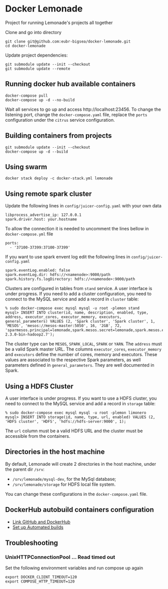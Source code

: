 Docker Lemonade
===============

Project for running Lemonade's projects all together

Clone and go into directory
```
git clone git@github.com:eubr-bigsea/docker-lemonade.git
cd docker-lemonade

```
Update project dependencies:
```
git submodule update --init --checkout
git submodule update --remote
```

Running docker hub available containers
-------
```
docker-compose pull
docker-compose up -d --no-build
```
Wait all services to go up and access http://localhost:23456. To change the listening port, change the `docker-compose.yaml` file, replace the `ports` configuration under the `citrus` service configuration.


Building containers from projects
---------------
```
git submodule update --init --checkout
docker-compose up -d --build
```

Using swarm
-----------
```
docker stack deploy -c docker-stack.yml lemonade

```

Using remote spark cluster
--------------------------
Update the following lines in `config/juicer-config.yaml` with your own data
```
libprocess_advertise_ip: 127.0.0.1
spark.driver.host: your.hostname
```
To allow the connection it is needed to uncomment the lines bellow in
`docker-compose.yml` file
```
ports:
  - '37100-37399:37100-37399'
```
If you want to use spark envent log edit the following lines in
`config/juicer-config.yaml`
```
spark.eventLog.enabled: false
spark.eventLog.dir: hdfs://<namenode>:9000/path
spark.history.fs.logDirectory: hdfs://<namenode>:9000/path
```
Clusters are configured in tables from `stand` service. A user interface is under progress. If you need to add a cluster configuration, you need to connect to the MySQL service and add a record in `cluster` table:

```
% sudo docker-compose exec mysql mysql -u root -plemon stand
mysql> INSERT INTO cluster(id, name, description, enabled, type, address, executor_cores, executor_memory, executors, general_parameters) VALUES (2, 'Spark cluster', 'Spark cluster', 1, 'MESOS', 'mesos://mesos-master:5050', 16, '2GB', 72, 'sparmesos.principal=lemonade,spark.mesos.secret=lemonade,spark.mesos.executor.home=/opt/spspark-2.3.0-bin-hadoop2.7');
```
The cluster type can be `MESOS`, `SPARK_LOCAL`, `SPARK` or `YARN`. The `address` must be a valid Spark master URL. The columns `executor_cores`, `executor_memory` and `executors` define the number of cores, memory and executors. These values are associated to the respective Spark parameters, as well parameters defined in `general_parameters`. They are well documented in Spark.


Using a HDFS Cluster
--------------------
A user interface is under progress. If you want to use a HDFS cluster, you need to connect to the MySQL service and add a record in `storage` table:

```
% sudo docker-compose exec mysql mysql -u root -plemon limonero
mysql> INSERT INTO storage(id, name, type, url, enabled) VALUES (2, 'HDFS cluster', 'HDFS', 'hdfs://hdfs-server:9000', 1);
```
The `url` column must be a valid HDFS URL and the cluster must be accessible from the containers.

Directories in the host machine
-------------------------------

By default, Lemonade will create 2 directories in the host machine, under the parent dir `/srv`:
- `/srv/lemonade/mysql-dev`, for the MySql database;
- `/srv/lemonade/storage` for HDFS local file system.

You can change these configurations in the `docker-compose.yaml` file.


DockerHub autobuild containers configuration
--------------------------------------------
* [Link GitHub and DockerHub](https://docs.docker.com/docker-hub/builds/link-source/)
* [Set up Automated builds](https://docs.docker.com/docker-hub/builds/)

Troubleshooting
---------------
### UnixHTTPConnectionPool ... Read timed out
Set the following environment variables and run compose up again
```
export DOCKER_CLIENT_TIMEOUT=120
export COMPOSE_HTTP_TIMEOUT=120
```

